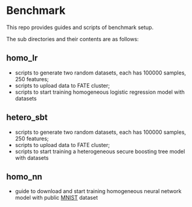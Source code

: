 # Benchmark

This repo provides guides and scripts of benchmark setup.

The sub directories and their contents are as follows:

## homo_lr

- scripts to generate two random datasets, each has 100000 samples, 250 features;
- scripts to upload data to FATE cluster;
- scripts to start training homogeneous logistic regression model with datasets

## hetero_sbt

- scripts to generate two random datasets, each has 100000 samples, 250 features;
- scripts to upload data to FATE cluster;
- scripts to start training a heterogeneous secure boosting tree model with datasets

## homo_nn

- guide to download and start training homogeneous neural network model with public [MNIST](http://yann.lecun.com/exdb/mnist/) dataset
